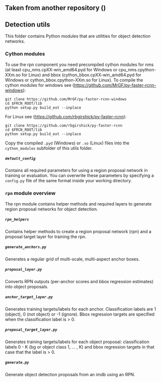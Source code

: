 ## Taken from another repository ()

## Detection utils

This folder contains Python modules that are utilities for object detection networks. 

### Cython modules

To use the rpn component you need precompiled cython modules for nms (at least cpu_nms.cpXX-win_amd64.pyd for Windows or cpu_nms.cpython-XXm.so for Linux) and  bbox (cython_bbox.cpXX-win_amd64.pyd for Windows or cython_bbox.cpython-XXm.so for Linux). 
To compile the cython modules for windows see (https://github.com/MrGF/py-faster-rcnn-windows): 
```
git clone https://github.com/MrGF/py-faster-rcnn-windows
cd $FRCN_ROOT/lib
python setup.py build_ext --inplace
```
For Linux see (https://github.com/rbgirshick/py-faster-rcnn):
```
git clone https://github.com/rbgirshick/py-faster-rcnn
cd $FRCN_ROOT/lib
python setup.py build_ext --inplace
```
Copy the compiled `.pyd` (Windows) or `.so` (Linux) files into the `cython_modules` subfolder of this utils folder.

##### `default_config`

Contains all required parameters for using a region proposal network in training or evaluation. You can overwrite these parameters by specifying a `config.py` file of the same format inside your working directory.

### `rpn` module overview

The rpn module contains helper methods and required layers to generate region proposal networks for object detection.

##### `rpn_helpers`

Contains helper methods to create a region proposal network (rpn) and a proposal target layer for training the rpn.

##### `generate_anchors.py`

Generates a regular grid of multi-scale, multi-aspect anchor boxes.

##### `proposal_layer.py`

Converts RPN outputs (per-anchor scores and bbox regression estimates) into object proposals.

##### `anchor_target_layer.py` 

Generates training targets/labels for each anchor. Classification labels are 1 (object), 0 (not object) or -1 (ignore).
Bbox regression targets are specified when the classification label is > 0.

##### `proposal_target_layer.py`

Generates training targets/labels for each object proposal: classification labels 0 - K (bg or object class 1, ... , K)
and bbox regression targets in that case that the label is > 0.

##### `generate.py`

Generate object detection proposals from an imdb using an RPN.
